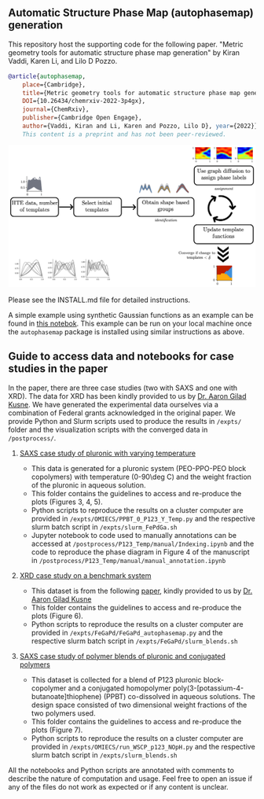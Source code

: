 ## Automatic Structure Phase Map (autophasemap) generation

This repository host the supporting code for the following paper.
"Metric geometry tools for automatic structure phase map generation" by Kiran Vaddi, Karen Li, and Lilo D Pozzo.

```bibtex
@article{autophasemap, 
	place={Cambridge}, 
 	title={Metric geometry tools for automatic structure phase map generation}, 
 	DOI={10.26434/chemrxiv-2022-3p4gx}, 
 	journal={ChemRxiv}, 
 	publisher={Cambridge Open Engage}, 
 	author={Vaddi, Kiran and Li, Karen and Pozzo, Lilo D}, year={2022}} 
 	This content is a preprint and has not been peer-reviewed.
```

<img src="./graphical_abstract.png" alt="Simple example of autophasemap with Gaussians"/>

Please see the INSTALL.md file for detailed instructions.

A simple example using synthetic Gaussian functions as an example can be found in [this notebok](expts/Gaussians/gaussian_peaks.ipynb). This example can be run on your local machine once the `autophasemap` package is installed using similar instructions as above.

## Guide to access data and notebooks for case studies in the paper

In the paper, there are three case studies (two with SAXS and one with XRD). The data for XRD has been kindly provided to us by [Dr. Aaron Gilad Kusne](https://www.nist.gov/people/aaron-gilad-kusne).
We have generated the experimental data ourselves via a combination of Federal grants acknowledged in the original paper.
We provide Python and Slurm scripts used to produce the results in `/expts/` folder and the visualization scripts with the converged data in `/postprocess/`.

1. [SAXS case study of pluronic with varying temperature](postprocess/P123_Temp/)
	- This data is generated for a pluronic system (PEO-PPO-PEO block copolymers) with temperature (0-90\deg C) and the weight fraction of the pluronic in aqueous solution.
	- This folder contains the guidelines to access and re-produce the plots (Figures 3, 4, 5).
	- Python scripts to reproduce the results on a cluster computer are provided in `/expts/OMIECS/PPBT_0_P123_Y_Temp.py` and the respective slurm batch script in `/expts/slurm_FePdGa.sh`
	- Jupyter notebook to code used to manually annotations can be accessed at `/postprocess/P123_Temp/manual/Indexing.ipynb` and the code to reproduce the phase diagram in Figure 4 of the manuscript in `/postprocess/P123_Temp/manual/manual_annotation.ipynb`
	
2. [XRD case study on a benchmark system](postprocess/FeGaPd)
	- This dataset is from the following [paper](https://pubs.aip.org/aip/rsi/article/80/10/103902/354187), kindly provided to us by [Dr. Aaron Gilad Kusne](https://www.nist.gov/people/aaron-gilad-kusne)
	- This folder contains the guidelines to access and re-produce the plots (Figure 6).
	- Python scripts to reproduce the results on a cluster computer are provided in `/expts/FeGaPd/FeGaPd_autophasemap.py` and the respective slurm batch script in `/expts/FeGaPd/slurm_blends.sh`	

	
3. [SAXS case study of polymer blends of pluronic and conjugated polymers](postprocess/WSCP_P123_NOpH)
	- This dataset is collected for a blend of P123 pluronic block-copolymer and a conjugated homopolymer poly(3-[potassium-4-butanoate]thiophene) (PPBT) co-dissolved in aqueous solutions. The design space consisted of two dimensional weight fractions of the two polymers used. 
	- This folder contains the guidelines to access and re-produce the plots (Figure 7).
	- Python scripts to reproduce the results on a cluster computer are provided in `/expts/OMIECS/run_WSCP_p123_NOpH.py` and the respective slurm batch script in `/expts/slurm_blends.sh`

All the notebooks and Python scripts are annotated with comments to describe the nature of computation and usage. Feel free to open an issue if any of the files do not work as expected or if any content is unclear.










